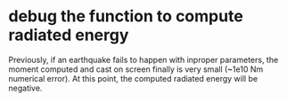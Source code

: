 # debug the function to compute radiated energy

Previously, if an earthquake fails to happen with inproper parameters, the moment computed and cast on screen finally is very small (~1e10 Nm numerical error). At this point, the computed radiated energy will be negative.

